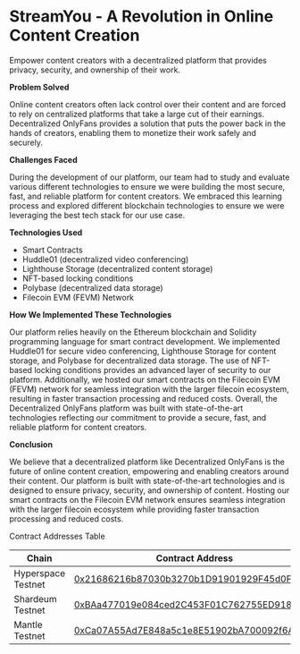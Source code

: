 # StreamYou - A Revolution in Online Content Creation

Empower content creators with a decentralized platform that provides privacy, security, and ownership of their work.

**Problem Solved**

Online content creators often lack control over their content and are forced to rely on centralized platforms that take a large cut of their earnings. Decentralized OnlyFans provides a solution that puts the power back in the hands of creators, enabling them to monetize their work safely and securely.

**Challenges Faced**

During the development of our platform, our team had to study and evaluate various different technologies to ensure we were building the most secure, fast, and reliable platform for content creators. We embraced this learning process and explored different blockchain technologies to ensure we were leveraging the best tech stack for our use case.

**Technologies Used**

* Smart Contracts
* Huddle01 (decentralized video conferencing)
* Lighthouse Storage (decentralized content storage)
* NFT-based locking conditions
* Polybase (decentralized data storage)
* Filecoin EVM (FEVM) Network

**How We Implemented These Technologies**

Our platform relies heavily on the Ethereum blockchain and Solidity programming language for smart contract development. We implemented Huddle01 for secure video conferencing, Lighthouse Storage for content storage, and Polybase for decentralized data storage. The use of NFT-based locking conditions provides an advanced layer of security to our platform. Additionally, we hosted our smart contracts on the Filecoin EVM (FEVM) network for seamless integration with the larger filecoin ecosystem, resulting in faster transaction processing and reduced costs. Overall, the Decentralized OnlyFans platform was built with state-of-the-art technologies reflecting our commitment to provide a secure, fast, and reliable platform for content creators.

**Conclusion**

We believe that a decentralized platform like Decentralized OnlyFans is the future of online content creation, empowering and enabling creators around their content. Our platform is built with state-of-the-art technologies and is designed to ensure privacy, security, and ownership of content. Hosting our smart contracts on the Filecoin EVM network ensures seamless integration with the larger filecoin ecosystem while providing faster transaction processing and reduced costs.

Contract Addresses Table

| Chain              | Contract Address                                                                                                                                 |
|--------------------|--------------------------------------------------------------------------------------------------------------------------------------------------|
| Hyperspace Testnet | [0x21686216b87030b3270b1D91901929F45d0F0138](https://explorer.glif.io/address/0x21686216b87030b3270b1D91901929F45d0F0138/?network=hyperspacenet) |
| Shardeum Testnet   | [0xBAa477019e084ced2C453F01C762755ED9189660](https://explorer-liberty20.shardeum.org/account/0xBAa477019e084ced2C453F01C762755ED9189660)         |
| Mantle Testnet     | [0xCa07A55Ad7E848a5c1e8E51902bA700092f6AA25](https://explorer.testnet.mantle.xyz/address/0xCa07A55Ad7E848a5c1e8E51902bA700092f6AA25)                                                                                                                                       |